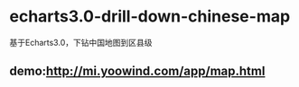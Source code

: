 # echarts3.0-drill-down-chinese-map
基于Echarts3.0，下钻中国地图到区县级

## demo:http://mi.yoowind.com/app/map.html
